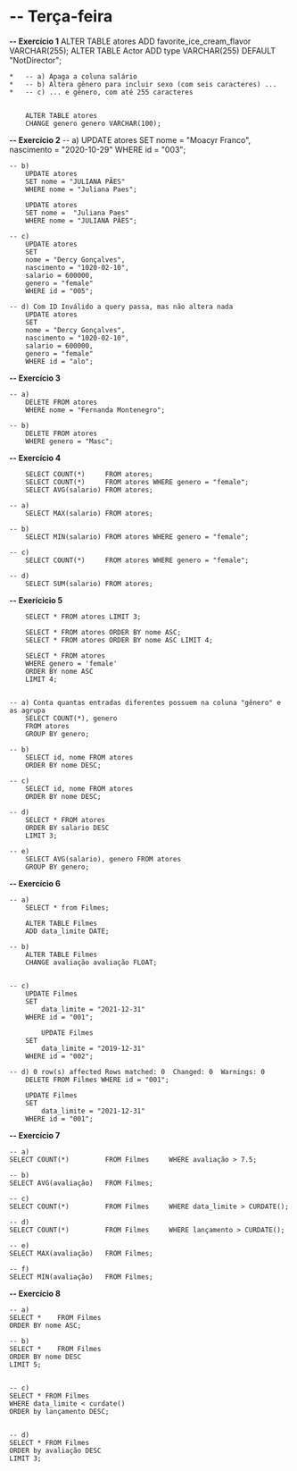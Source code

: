 
        
<h1>    --  Terça-feira</h1>

**-- Exercício 1**
		ALTER TABLE atores ADD favorite_ice_cream_flavor VARCHAR(255);
		ALTER TABLE Actor ADD type VARCHAR(255) DEFAULT "NotDirector";
        
	*   -- a) Apaga a coluna salário 
    *   -- b) Altera gênero para incluir sexo (com seis caracteres) ...
    *   -- c) ... e gênero, com até 255 caracteres
    

		ALTER TABLE atores 
        CHANGE genero genero VARCHAR(100);

**-- Exercício 2**
	-- a)
        UPDATE atores
		SET nome = "Moacyr Franco",
        nascimento = "2020-10-29"
		WHERE id = "003";

	-- b)
		UPDATE atores
		SET nome = "JULIANA PÃES"
		WHERE nome = "Juliana Paes";
        
		UPDATE atores
        SET nome =  "Juliana Paes"
		WHERE nome = "JULIANA PÃES";
        
	-- c)
		UPDATE atores
		SET 
		nome = "Dercy Gonçalves",
		nascimento = "1020-02-10",
		salario = 600000,
		genero = "female"
		WHERE id = "005";
        
	-- d) Com ID Inválido a query passa, mas não altera nada
		UPDATE atores
		SET 
		nome = "Dercy Gonçalves",
		nascimento = "1020-02-10",
		salario = 600000,
		genero = "female"
		WHERE id = "alo";


**-- Exercício 3**

	-- a)
		DELETE FROM atores 
        WHERE nome = "Fernanda Montenegro";
        
	-- b)
		DELETE FROM atores 
        WHERE genero = "Masc";
    
**-- Exercício 4**

		SELECT COUNT(*) 	FROM atores;
        SELECT COUNT(*) 	FROM atores WHERE genero = "female";
		SELECT AVG(salario) FROM atores;
        
	-- a)
		SELECT MAX(salario) FROM atores;
        
	-- b)
		SELECT MIN(salario) FROM atores WHERE genero = "female";
        
	-- c)
		SELECT COUNT(*) 	FROM atores WHERE genero = "female";
	
    -- d)
		SELECT SUM(salario) FROM atores;


**-- Exerícicio 5**

	
		SELECT * FROM atores LIMIT 3;

		SELECT * FROM atores ORDER BY nome ASC;
        SELECT * FROM atores ORDER BY nome ASC LIMIT 4;
        
        SELECT * FROM atores
		WHERE genero = 'female'
		ORDER BY nome ASC
		LIMIT 4;
        

	-- a) Conta quantas entradas diferentes possuem na coluna "gênero" e as agrupa
        SELECT COUNT(*), genero
		FROM atores
		GROUP BY genero;
        
	-- b)
		SELECT id, nome FROM atores
		ORDER BY nome DESC;
        
	-- c)
		SELECT id, nome FROM atores
		ORDER BY nome DESC;
        
	-- d)
		SELECT * FROM atores
		ORDER BY salario DESC
		LIMIT 3;
        
	-- e)
		SELECT AVG(salario), genero FROM atores
		GROUP BY genero;
        
**-- Exercício 6**

	-- a)
		SELECT * from Filmes;
        
		ALTER TABLE Filmes 
        ADD data_limite DATE;
        
	-- b)
		ALTER TABLE Filmes
        CHANGE avaliação avaliação FLOAT; 
    
    
    -- c)
		UPDATE Filmes
		SET
			data_limite = "2021-12-31"
		WHERE id = "001";
    
    		UPDATE Filmes
		SET
			data_limite = "2019-12-31"
		WHERE id = "002";
        
    -- d) 0 row(s) affected Rows matched: 0  Changed: 0  Warnings: 0
		DELETE FROM Filmes WHERE id = "001";
        
		UPDATE Filmes
		SET
			data_limite = "2021-12-31"
		WHERE id = "001";
    
    
**-- Exercício 7**

	-- a)
    SELECT COUNT(*) 		FROM Filmes 	WHERE avaliação > 7.5;

    -- b)
    SELECT AVG(avaliação) 	FROM Filmes;
    
    -- c)
    SELECT COUNT(*) 		FROM Filmes 	WHERE data_limite > CURDATE();
    
    -- d)
    SELECT COUNT(*) 		FROM Filmes 	WHERE lançamento > CURDATE();

    -- e)
    SELECT MAX(avaliação) 	FROM Filmes;

    -- f)
	SELECT MIN(avaliação) 	FROM Filmes;



**-- Exercício 8**

	-- a)
    SELECT *	FROM Filmes	
    ORDER BY nome ASC;
    
    -- b)
	SELECT *	FROM Filmes	
    ORDER BY nome DESC
    LIMIT 5;
    
    
    -- c)
    SELECT * FROM Filmes 
    WHERE data_limite < curdate()
    ORDER by lançamento DESC;
    
    
    -- d)
    SELECT * FROM Filmes
    ORDER by avaliação DESC
    LIMIT 3;
    